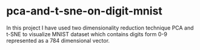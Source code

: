 # pca-and-t-sne-on-digit-mnist
In this project I have used two dimensionality reduction technique  PCA and t-SNE to visualize  MNIST  dataset which contains digits form 0-9 represented as a 784 dimensional vector.   
